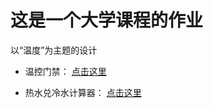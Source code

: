# 这是一个大学课程的作业

以“温度”为主题的设计

* 温控门禁： [点击这里](https://16jdzhang.github.io/zhenghesiwei/menjin.html)

* 热水兑冷水计算器： [点击这里](https://16jdzhang.github.io/zhenghesiwei/jisuanqi.html)
